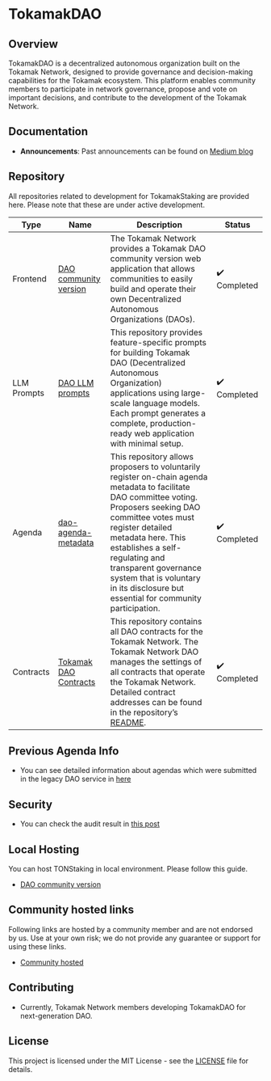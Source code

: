 # TokamakDAO

## Overview
TokamakDAO is a decentralized autonomous organization built on the Tokamak Network, designed to provide governance and decision-making capabilities for the Tokamak ecosystem. This platform enables community members to participate in network governance, propose and vote on important decisions, and contribute to the development of the Tokamak Network.

## Documentation
- **Announcements**: Past announcements can be found on [Medium blog](https://medium.com/tokamak-network/search?q=dao)

## Repository

All repositories related to development for TokamakStaking are provided here. Please note that these are under active development.

| Type       | Name                                                                                              |Description| Status       |
| ---------- | ------------------------------------------------------------------------------------------------- |------------| ------------ |
| Frontend | [DAO community version](https://github.com/tokamak-network/dao-community-version/tree/main/sample-1)  |The Tokamak Network provides a Tokamak DAO community version web application that allows communities to easily build and operate their own Decentralized Autonomous Organizations (DAOs).| ✔️ Completed |
| LLM Prompts | [DAO LLM prompts](https://github.com/tokamak-network/dao-community-version/tree/main/prompts-for-llm) |This repository provides feature-specific prompts for building Tokamak DAO (Decentralized Autonomous Organization) applications using large-scale language models. Each prompt generates a complete, production-ready web application with minimal setup.| ✔️ Completed |
| Agenda   | [dao-agenda-metadata](https://github.com/tokamak-network/dao-agenda-metadata-repository)         |This repository allows proposers to voluntarily register on-chain agenda metadata to facilitate DAO committee voting. Proposers seeking DAO committee votes must register detailed metadata here. This establishes a self-regulating and transparent governance system that is voluntary in its disclosure but essential for community participation.| ✔️ Completed |
| Contracts   | [Tokamak DAO Contracts](https://github.com/tokamak-network/tokamak-dao-contracts)           |This repository contains all DAO contracts for the Tokamak Network. The Tokamak Network DAO manages the settings of all contracts that operate the Tokamak Network. Detailed contract addresses can be found in the repository’s [README](https://github.com/tokamak-network/tokamak-dao-contracts?tab=readme-ov-file#deployed-contracts-addresses).|✔️ Completed |

## Previous Agenda Info
- You can see detailed information about agendas which were submitted in the legacy DAO service in [here](https://github.com/tokamak-network/ton-staking-v2/issues?q=state%3Aclosed%20label%3A%22DAO%20agenda%20proposal%22)

## Security
- You can check the audit result in [this post](https://medium.com/tokamak-network/dao-ton-staking-v2-audit-report-2fa7bb1a9291)

## Local Hosting
You can host TONStaking in local environment. Please follow this guide. 
- [DAO community version](https://github.com/tokamak-network/dao-community-version/tree/main/sample-1)

## Community hosted links
Following links are hosted by a community member and are not endorsed by us. Use at your own risk; we do not provide any guarantee or support for using these links.
- [Community hosted](https://dao-community-version-amber.vercel.app/)


## Contributing
- Currently, Tokamak Network members developing TokamakDAO for next-generation DAO.

## License
This project is licensed under the MIT License - see the [LICENSE](LICENSE) file for details.
